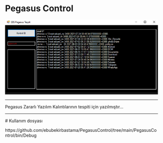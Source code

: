 # Pegasus Control
![](https://raw.githubusercontent.com/ebubekirbastama/PegasusControl/main/1.png)

<hr>
<p>Pegasus Zararlı Yazılım Kalıntılarının tespiti için yazılmıştır...<p>
<hr>
# Kullanım dosyası
<p>https://github.com/ebubekirbastama/PegasusControl/tree/main/PegasusControl/bin/Debug<p>
